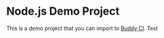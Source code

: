 # Node.js Demo Project
This is a demo project that you can import to [Buddy CI](https://buddy.works).
Test
